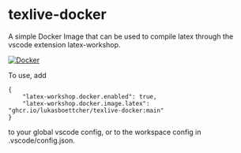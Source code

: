 # texlive-docker
A simple Docker Image that can be used to compile latex through the vscode extension latex-workshop.

[![Docker](https://github.com/lukasboettcher/texlive-docker/actions/workflows/docker-publish.yml/badge.svg?branch=main)](https://github.com/lukasboettcher/texlive-docker/actions/workflows/docker-publish.yml)

To use, add

    {
        "latex-workshop.docker.enabled": true,
        "latex-workshop.docker.image.latex": "ghcr.io/lukasboettcher/texlive-docker:main"
    }

to your global vscode config, or to the workspace config in .vscode/config.json.
